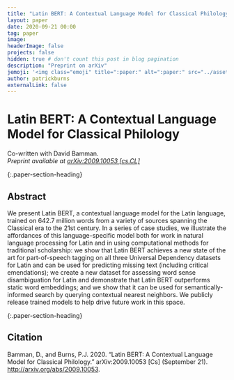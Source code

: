 ```yaml
---
title: "Latin BERT: A Contextual Language Model for Classical Philology"
layout: paper
date: 2020-09-21 00:00
tag: paper
image:
headerImage: false
projects: false
hidden: true # don't count this post in blog pagination
description: "Preprint on arXiv"
jemoji: '<img class="emoji" title=":paper:" alt=":paper:" src="../assets/images/paper-icon.png" height="20" width="20" align="absmiddle">'
author: patrickburns
externalLink: false
---
```


# Latin BERT: A Contextual Language Model for Classical Philology
Co-written with David Bamman.  
*Preprint available at  [arXiv:2009.10053 \[cs.CL\]](https://arxiv.org/abs/2009.10053)*

{:.paper-section-heading}
## Abstract
We present Latin BERT, a contextual language model for the Latin language, trained on 642.7 million words from a variety of sources spanning the Classical era to the 21st century. In a series of case studies, we illustrate the affordances of this language-specific model both for work in natural language processing for Latin and in using computational methods for traditional scholarship: we show that Latin BERT achieves a new state of the art for part-of-speech tagging on all three Universal Dependency datasets for Latin and can be used for predicting missing text (including critical emendations); we create a new dataset for assessing word sense disambiguation for Latin and demonstrate that Latin BERT outperforms static word embeddings; and we show that it can be used for semantically-informed search by querying contextual nearest neighbors. We publicly release trained models to help drive future work in this space.  

{:.paper-section-heading}
## Citation
Bamman, D., and Burns, P.J. 2020. “Latin BERT: A Contextual Language Model for Classical Philology.” arXiv:2009.10053 [Cs] (September 21). http://arxiv.org/abs/2009.10053.  
